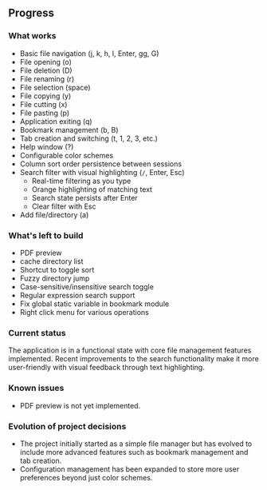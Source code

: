 ## Progress

### What works
*   Basic file navigation (j, k, h, l, Enter, gg, G)
*   File opening (o)
*   File deletion (D)
*   File renaming (r)
*   File selection (space)
*   File copying (y)
*   File cutting (x)
*   File pasting (p)
*   Application exiting (q)
*   Bookmark management (b, B)
*   Tab creation and switching (t, 1, 2, 3, etc.)
*   Help window (?)
*   Configurable color schemes
*   Column sort order persistence between sessions
*   Search filter with visual highlighting (`/`, Enter, Esc)
    - Real-time filtering as you type
    - Orange highlighting of matching text
    - Search state persists after Enter
    - Clear filter with Esc
*   Add file/directory (a)

### What's left to build
*   PDF preview
*   cache directory list
*   Shortcut to toggle sort
*   Fuzzy directory jump
*   Case-sensitive/insensitive search toggle
*   Regular expression search support
*   Fix global static variable in bookmark module
*   Right click menu for various operations

### Current status
The application is in a functional state with core file management features implemented. Recent improvements to the search functionality make it more user-friendly with visual feedback through text highlighting.

### Known issues
*   PDF preview is not yet implemented.

### Evolution of project decisions
*   The project initially started as a simple file manager but has evolved to include more advanced features such as bookmark management and tab creation.
*   Configuration management has been expanded to store more user preferences beyond just color schemes.

